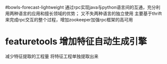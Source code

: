 #bowls-forecast-lightweight
通过rpc实现java与python语言间的互通，充分利用两种语言的应用和擅长领域的优势；
又不失两种语言的独立使用
主要基于thrift来完成rpc交互的整个过程，增加zookeeper加强rpc框架的高可用

# featuretools 增加特征自动生成引擎
减少特征提取的工程量 将特征工程单独提取出来
